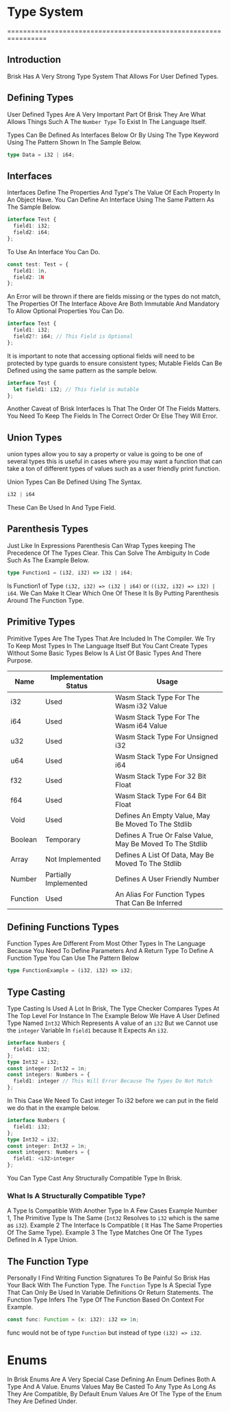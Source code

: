 # Type System
================================================================

## Introduction
Brisk Has A Very Strong Type System That Allows For User Defined Types.

## Defining Types
User Defined Types Are A Very Important Part Of Brisk They Are What Allows Things Such A The `Number Type` To Exist In The Language Itself.

Types Can Be Defined As Interfaces Below Or By Using The Type Keyword Using The Pattern Shown In The Sample Below.
```ts
type Data = i32 | i64;
```

## Interfaces
Interfaces Define The Properties And Type's The Value Of Each Property In An Object Have. You Can Define An Interface Using The Same Pattern As The Sample Below.
```ts
interface Test {
  field1: i32;
  field2: i64;
};
```
To Use An Interface You Can Do.
```ts
const test: Test = {
  field1: 1n,
  field2: 1N
};
```
An Error will be thrown if there are fields missing or the types do not match, The Properties Of The Interface Above Are Both Immutable And Mandatory To Allow Optional Properties You Can Do.
```ts
interface Test {
  field1: i32;
  field2?: i64; // This Field is Optional
};
```
It is important to note that accessing optional fields will need to be protected by type guards to ensure consistent types;
Mutable Fields Can Be Defined using the same pattern as the sample below.
```ts
interface Test {
  let field1: i32; // This field is mutable
};
```

Another Caveat of Brisk Interfaces Is That The Order Of The Fields Matters. You Need To Keep The Fields In The Correct Order Or Else They Will Error.

## Union Types
union types allow you to say a property or value is going to be one of several types this is useful in cases where you may want a function that can take a ton of different types of values such as a user friendly print function.

Union Types Can Be Defined Using The Syntax.
```ts
i32 | i64
```
These Can Be Used In And Type Field.

## Parenthesis Types
Just Like In Expressions Parenthesis Can Wrap Types keeping The Precedence Of The Types Clear. This Can Solve The Ambiguity In Code Such As The Example Below.
```ts
type Function1 = (i32, i32) => i32 | i64;
```
Is Function1 of Type `(i32, i32) => (i32 | i64)` or `((i32, i32) => i32) | i64`. We Can Make It Clear Which One Of These It Is By Putting Parenthesis Around The Function Type.

## Primitive Types
Primitive Types Are The Types That Are Included In The Compiler. We Try To Keep Most Types In The Language Itself But You Cant Create Types Without Some Basic Types Below Is A List Of Basic Types And There Purpose.

| Name     | Implementation Status | Usage                                                     |
|----------|-----------------------|-----------------------------------------------------------|
| i32      | Used                  | Wasm Stack Type For The Wasm i32 Value                    |
| i64      | Used                  | Wasm Stack Type For The Wasm i64 Value                    |
| u32      | Used                  | Wasm Stack Type For Unsigned i32                          |
| u64      | Used                  | Wasm Stack Type For Unsigned i64                          |
| f32      | Used                  | Wasm Stack Type For 32 Bit Float                          |
| f64      | Used                  | Wasm Stack Type For 64 Bit Float                          |
| Void     | Used                  | Defines An Empty Value, May Be Moved To The Stdlib        |
| Boolean  | Temporary             | Defines A True Or False Value, May Be Moved To The Stdlib |
| Array    | Not Implemented       | Defines A List Of Data, May Be Moved To The Stdlib        |
| Number   | Partially Implemented | Defines A User Friendly Number                            |
| Function | Used                  | An Alias For Function Types That Can Be Inferred          |


## Defining Functions Types
Function Types Are Different From Most Other Types In The Language Because You Need To Define Parameters And A Return Type To Define A Function Type You Can Use The Pattern Below
```ts
type FunctionExample = (i32, i32) => i32;
```

## Type Casting
Type Casting Is Used A Lot In Brisk, The Type Checker Compares Types At The Top Level For Instance In The Example Below We Have A User Defined Type Named `Int32` Which Represents A value of an `i32` But we Cannot use the `integer` Variable In `field1` because It Expects An `i32`.
```ts
interface Numbers {
  field1: i32;
};
type Int32 = i32;
const integer: Int32 = 1n;
const integers: Numbers = {
  field1: integer // This Will Error Because The Types Do Not Match
};
```
In This Case We Need To Cast integer To i32 before we can put in the field we do that in the example below.
```ts
interface Numbers {
  field1: i32;
};
type Int32 = i32;
const integer: Int32 = 1n;
const integers: Numbers = {
  field1: <i32>integer
};
```

You Can Type Cast Any Structurally Compatible Type In Brisk.

### What Is A Structurally Compatible Type?
A Type Is Compatible With Another Type In A Few Cases Example Number 1, The Primitive Type Is The Same (`Int32` Resolves to `i32` which is the same as `i32`). Example 2 The Interface Is Compatible ( It Has The Same Properties Of The Same Type). Example 3 The Type Matches One Of The Types Defined In A Type Union.

## The Function Type
Personally I Find Writing Function Signatures To Be Painful So Brisk Has Your Back With The Function Type. The `Function` Type Is A Special Type That Can Only Be Used In Variable Definitions Or Return Statements.
The Function Type Infers The Type Of The Function Based On Context For Example.
```ts
const func: Function = (x: i32): i32 => 1n;
```
func would not be of type `Function` but instead of type `(i32) => i32`.

# Enums
In Brisk Enums Are A Very Special Case Defining An Enum Defines Both A Type And A Value. Enums Values May Be Casted To Any Type As Long As They Are Compatible, By Default Enum Values Are Of The Type of the Enum They Are Defined Under.